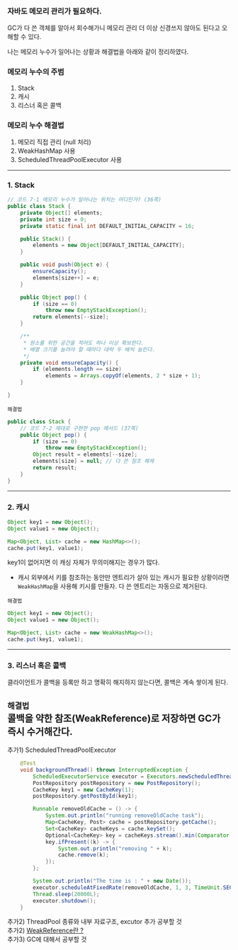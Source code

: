 ### 자바도 메모리 관리가 필요하다.
GC가 다 쓴 객체를 알아서 회수해가니 메모리 관리 더 이상 신경쓰지 않아도 된다고 오해할 수 있다.

나는 메모리 누수가 일어나는 상황과 해결법을 아래와 같이 정리하였다.
### 메모리 누수의 주범
1. Stack
2. 캐시
3. 리스너 혹은 콜백

### 메모리 누수 해결법
1. 메모리 직접 관리 (null 처리)
2. WeakHashMap 사용
3. ScheduledThreadPoolExecutor 사용
---
### 1. Stack
``` java
// 코드 7-1 메모리 누수가 일어나는 위치는 어디인가? (36쪽)
public class Stack {
    private Object[] elements;
    private int size = 0;
    private static final int DEFAULT_INITIAL_CAPACITY = 16;

    public Stack() {
        elements = new Object[DEFAULT_INITIAL_CAPACITY];
    }

    public void push(Object e) {
        ensureCapacity();
        elements[size++] = e;
    }

    public Object pop() {
        if (size == 0)
            throw new EmptyStackException();
        return elements[--size];
    }

    /**
     * 원소를 위한 공간을 적어도 하나 이상 확보한다.
     * 배열 크기를 늘려야 할 때마다 대략 두 배씩 늘린다.
     */
    private void ensureCapacity() {
        if (elements.length == size)
            elements = Arrays.copyOf(elements, 2 * size + 1);
    }

}
```
`해결법`
``` java
public class Stack {
    // 코드 7-2 제대로 구현한 pop 메서드 (37쪽)
    public Object pop() {
        if (size == 0)
            throw new EmptyStackException();
        Object result = elements[--size];
        elements[size] = null; // 다 쓴 참조 해제
        return result;
    }
}
```
---
### 2. 캐시
``` java
Object key1 = new Object();
Object value1 = new Object();

Map<Object, List> cache = new HashMap<>();
cache.put(key1, value1);
```
key1이 없어지면 이 캐싱 자체가 무의미해지는 경우가 많다.

- 캐시 외부에서 키를 참조하는 동안만 엔트리가 살아 있는 캐시가 필요한 상황이라면 `WeakHashMap`을 사용해 키시를 만들자. 다 쓴 엔트리는 자동으로 제거된다.

`해결법`
``` java
Object key1 = new Object();
Object value1 = new Object();

Map<Object, List> cache = new WeakHashMap<>();
cache.put(key1, value1);
```

---
### 3. 리스너 혹은 콜백
클라이언트가 콜백을 등록만 하고 명확히 해지하지 않는다면, 콜백은 계속 쌓이게 된다.

`해결법`   
콜백을 약한 참조(WeakReference)로 저장하면 GC가 즉시 수거해간다.
---
추가1) ScheduledThreadPoolExecutor
``` java
    @Test
    void backgroundThread() throws InterruptedException {
        ScheduledExecutorService executor = Executors.newScheduledThreadPool(1);
        PostRepository postRepository = new PostRepository();
        CacheKey key1 = new CacheKey(1);
        postRepository.getPostById(key1);

        Runnable removeOldCache = () -> {
            System.out.println("running removeOldCache task");
            Map<CacheKey, Post> cache = postRepository.getCache();
            Set<CacheKey> cacheKeys = cache.keySet();
            Optional<CacheKey> key = cacheKeys.stream().min(Comparator.comparing(CacheKey::getCreated));
            key.ifPresent((k) -> {
                System.out.println("removing " + k);
                cache.remove(k);
            });
        };

        System.out.println("The time is : " + new Date());
        executor.scheduleAtFixedRate(removeOldCache, 1, 3, TimeUnit.SECONDS);
        Thread.sleep(20000L);
        executor.shutdown();
    }
```
추가2) ThreadPool 종류와 내부 자료구조, excutor 추가 공부할 것   
추가2) [WeakReference란 ?](https://luckydavekim.github.io/development/back-end/java/weak-reference-in-java/)   
추가3) GC에 대해서 공부할 것

